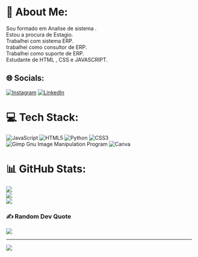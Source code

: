 # 💫 About Me:
Sou formado em Analise de sistema .<br>Estou a procura de Estagio.<br>Trabalhei com sistema ERP.<br>trabalhei como consultor de ERP.<br>Trabalhei como  suporte de ERP.<br>Estudante de HTML , CSS e JAVASCRIPT.<br>


## 🌐 Socials:
[![Instagram](https://img.shields.io/badge/Instagram-%23E4405F.svg?logo=Instagram&logoColor=white)](https://instagram.com/https://www.instagram.com/fehcezario/) [![LinkedIn](https://img.shields.io/badge/LinkedIn-%230077B5.svg?logo=linkedin&logoColor=white)](https://linkedin.com/in/https://www.linkedin.com/in/fernando-cezario/) 

# 💻 Tech Stack:
![JavaScript](https://img.shields.io/badge/javascript-%23323330.svg?style=for-the-badge&logo=javascript&logoColor=%23F7DF1E) ![HTML5](https://img.shields.io/badge/html5-%23E34F26.svg?style=for-the-badge&logo=html5&logoColor=white) ![Python](https://img.shields.io/badge/python-3670A0?style=for-the-badge&logo=python&logoColor=ffdd54) ![CSS3](https://img.shields.io/badge/css3-%231572B6.svg?style=for-the-badge&logo=css3&logoColor=white) ![Gimp Gnu Image Manipulation Program](https://img.shields.io/badge/Gimp-657D8B?style=for-the-badge&logo=gimp&logoColor=FFFFFF) ![Canva](https://img.shields.io/badge/Canva-%2300C4CC.svg?style=for-the-badge&logo=Canva&logoColor=white)
# 📊 GitHub Stats:
![](https://github-readme-stats.vercel.app/api?username=FernandocezarioDev&theme=dracula&hide_border=false&include_all_commits=false&count_private=false)<br/>
![](https://github-readme-streak-stats.herokuapp.com/?user=FernandocezarioDev&theme=dracula&hide_border=false)<br/>
![](https://github-readme-stats.vercel.app/api/top-langs/?username=FernandocezarioDev&theme=dracula&hide_border=false&include_all_commits=false&count_private=false&layout=compact)

### ✍️ Random Dev Quote
![](https://quotes-github-readme.vercel.app/api?type=horizontal&theme=radical)

---
[![](https://visitcount.itsvg.in/api?id=FernandocezarioDev&icon=0&color=0)](https://visitcount.itsvg.in)

<!-- Proudly created with GPRM ( https://gprm.itsvg.in ) -->